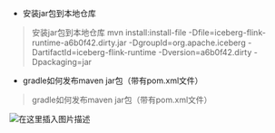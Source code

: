 - 安装jar包到本地仓库
> 安装jar包到本地仓库
mvn install:install-file -Dfile=iceberg-flink-runtime-a6b0f42.dirty.jar -DgroupId=org.apache.iceberg -DartifactId=iceberg-flink-runtime -Dversion=a6b0f42.dirty -Dpackaging=jar

- gradle如何发布maven jar包（带有pom.xml文件）
> gradle如何发布maven jar包（带有pom.xml文件）


![在这里插入图片描述](https://img-blog.csdnimg.cn/20210620003610410.png?x-oss-process=image/watermark,type_ZmFuZ3poZW5naGVpdGk,shadow_10,text_aHR0cHM6Ly9ibG9nLmNzZG4ubmV0L3UwMTE2MjQxNTc=,size_16,color_FFFFFF,t_70)


